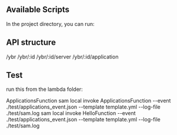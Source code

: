 ## Available Scripts
In the project directory, you can run:


## API structure
<root>/ybr
<root>/ybr/:id
<root>/ybr/:id/server
<root>/ybr/:id/application

## Test
run this from the lambda folder:

ApplicationsFunction
sam local invoke ApplicationsFunction --event ./test/applications_event.json --template template.yml --log-file ./test/sam.log
sam local invoke HelloFunction --event ./test/applications_event.json --template template.yml --log-file ./test/sam.log

